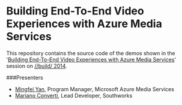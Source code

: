 Building End-To-End Video Experiences with Azure Media Services
===============================================================

This repository contains the source code of the demos shown in the '[Building End-To-End Video Experiences with Azure Media Services](http://channel9.msdn.com/Events/Build/2014/3-610)' session on [//build/ 2014](http://channel9.msdn.com/Events/Build/2014).

###Presenters
- [Mingfei Yan](https://twitter.com/mingfeiy), Program Manager, Microsoft Azure Media Services
- [Mariano Converti](https://twitter.com/mconverti), Lead Developer, Southworks
